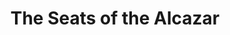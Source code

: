 ---
title: "The Seats of the Alcazar"
year: 1989
rating: 3.5
stars: "★★★½"
liked: false
rewatched: false
permalink: "the-seats-of-the-alcazar"
watched_on: 2025-08-24
---